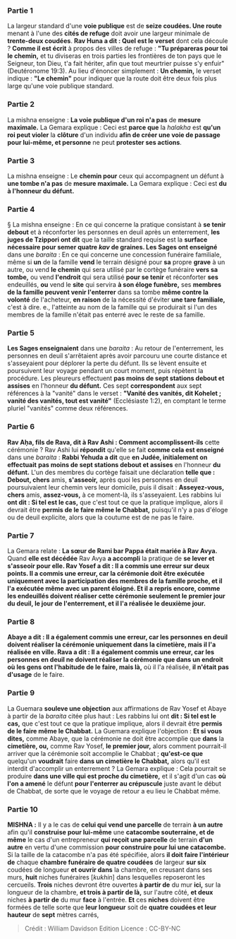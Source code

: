 
### Partie 1
La largeur standard d'une <b>voie publique</b> est de <b>seize coudées. Une route</b> menant à l'une des <b>cités de refuge</b> doit avoir une largeur minimale de <b>trente-deux coudées</b>. <b>Rav Huna a dit : Quel est le verset</b> dont cela découle ? <b>Comme il est écrit</b> à propos des villes de refuge : <b>"Tu prépareras pour toi le chemin,</b> et tu diviseras en trois parties les frontières de ton pays que le Seigneur, ton Dieu, t'a fait hériter, afin que tout meurtrier puisse s'y enfuir" (Deutéronome 19:3). Au lieu d'énoncer simplement : <b>Un chemin,</b> le verset indique : <b>"Le chemin"</b> pour indiquer que la route doit être deux fois plus large qu'une voie publique standard.

### Partie 2
La mishna enseigne : <b>La voie publique d'un roi n'a pas</b> de <b>mesure maximale.</b> La Gemara explique : Ceci est <b>parce que</b> la <i>halakha</i> est <b>qu'un roi peut violer</b> la <b>clôture</b> d'un individu <b>afin de créer une voie de passage pour lui-même, et personne</b> ne peut <b>protester ses actions</b>.

### Partie 3
La mishna enseigne : Le <b>chemin pour</b> ceux qui accompagnent un défunt à <b>une tombe n'a pas</b> de <b>mesure maximale.</b> La Gemara explique : Ceci est <b>du à l'honneur du défunt.</b>

### Partie 4
§ La mishna enseigne : En ce qui concerne la pratique consistant à <b>se tenir debout</b> et à réconforter les personnes en deuil après un enterrement, <b>les juges de Tzippori ont dit</b> que la taille standard requise est la <b>surface nécessaire pour semer quatre <i>kav</i> de graines. Les Sages ont enseigné</b> dans une <i>baraita</i> : En ce qui concerne une concession funéraire familiale, même si <b>un</b> de la famille <b>vend</b> le terrain désigné pour <b>sa</b> propre <b>grave</b> à un autre, ou vend <b>le chemin</b> qui sera utilisé par le cortège funéraire <b>vers sa tombe,</b> ou vend <b>l'endroit</b> qui sera utilisé <b>pour se tenir</b> et réconforter <b>ses</b> endeuillés, <b>ou</b> vend le <b>site</b> qui servira <b>à son éloge funèbre,</b> ses <b>membres de la famille peuvent venir l'enterrer</b> dans sa tombe <b>même contre la volonté</b> de l'acheteur, <b>en raison</b> de la nécessité d'éviter <b>une tare familiale,</b> c'est à dire. e., l'atteinte au nom de la famille qui se produirait si l'un des membres de la famille n'était pas enterré avec le reste de sa famille.

### Partie 5
<b>Les Sages enseignaient</b> dans une <i>baraita</i> : Au retour de l'enterrement, les personnes en deuil s'arrêtaient après avoir parcouru une courte distance et s'asseyaient pour déplorer la perte du défunt. Ils se lèvent ensuite et poursuivent leur voyage pendant un court moment, puis répètent la procédure. Les pleureurs effectuent <b>pas moins de sept stations debout et assises</b> en l'honneur <b>du défunt.</b> Ces sept <b>correspondent</b> aux sept références à la "vanité" dans le verset : <b>"Vanité des vanités, dit Kohelet ; vanité des vanités, tout est vanité"</b> (Ecclésiaste 1:2), en comptant le terme pluriel "vanités" comme deux références.

### Partie 6
<b>Rav Aḥa, fils de Rava, dit à Rav Ashi : Comment accomplissent-ils</b> cette cérémonie ? Rav Ashi lui <b>répondit</b> qu'elle se fait <b>comme cela est enseigné</b> dans une <i>baraita</i> : <b>Rabbi Yehuda a dit</b> que <b>en Judée, initialement on effectuait</b> <b>pas moins de sept stations debout et assises</b> en l'honneur <b>du défunt.</b> L'un des membres du cortège faisait une déclaration <b>telle que : Debout, chers</b> amis, <b>s'asseoir,</b> après quoi les personnes en deuil poursuivaient leur chemin vers leur domicile, puis il disait : <b>Asseyez-vous, chers</b> amis, <b>assez-vous,</b> à ce moment-là, ils s'asseyaient. Les rabbins lui <b>ont dit : Si tel est le cas,</b> que c'est tout ce que la pratique implique, alors il devrait être <b>permis de le faire même le Chabbat,</b> puisqu'il n'y a pas d'éloge ou de deuil explicite, alors que la coutume est de ne pas le faire.

### Partie 7
La Gemara relate : <b>La sœur de Rami bar Pappa était mariée à Rav Avya.</b> Quand <b>elle est décédée</b> Rav Avya <b>a accompli</b> la pratique de <b>se lever et s'asseoir pour elle. Rav Yosef a dit : Il a commis une erreur sur deux points. <b>Il a commis une erreur,</b> car la cérémonie doit être <b>exécutée uniquement avec</b> la participation des membres de la famille <b>proche</b>, <b>et il l'a exécutée</b> <b>même avec un parent éloigné</b>. <b>Et</b> il a <b>repris</b> encore, <b>comme</b> les endeuillés doivent <b>réaliser cette</b> cérémonie <b>seulement le premier jour</b> du deuil, le jour de l'enterrement, <b>et il l'a réalisée le deuxième jour.</b>

### Partie 8
<b>Abaye a dit : Il a également commis une erreur, car</b> les personnes en deuil doivent <b>réaliser</b> la cérémonie <b>uniquement dans</b> la <b>cimetière, mais il l'a réalisée en ville. Rava a dit : Il a également commis une erreur, car</b> les personnes en deuil ne doivent <b>réaliser la cérémonie que dans un endroit où</b> les gens ont l'habitude de le faire, mais là,</b> où il l'a réalisée, <b>il n'était pas d'usage</b> de le faire.

### Partie 9
La Guemara <b>souleve une objection</b> aux affirmations de Rav Yosef et Abaye à partir de la <i>baraita</i> citée plus haut : Les rabbins lui ont <b>dit : Si tel est le cas,</b> que c'est tout ce que la pratique implique, alors il devrait être <b>permis de le faire même le Chabbat.</b> La Guemara explique l'objection : <b>Et si vous dites,</b> comme Abaye, que la cérémonie ne doit être accomplie que <b>dans</b> la <b>cimetière, ou,</b> comme Rav Yosef, <b>le premier jour,</b> alors comment pourrait-il arriver que la cérémonie soit accomplie le Chabbat ; <b>qu'est-ce que</b> quelqu'un <b>voudrait</b> faire <b>dans un cimetière le Chabbat,</b> alors qu'il est interdit d'accomplir un enterrement ? La Gemara explique : Cela pourrait se produire <b>dans une ville qui est proche du cimetière,</b> et il s'agit d'un cas <b>où l'on a amené</b> le défunt <b>pour l'enterrer au crépuscule</b> juste avant le début de Chabbat, de sorte que le voyage de retour a eu lieu le Chabbat même.

### Partie 10
<strong>MISHNA :</strong> Il y a le cas de <b>celui qui vend une parcelle</b> de terrain <b>à un autre</b> afin qu'il <b>construise pour lui-même</b> une <b>catacombe souterraine, et de même</b> le cas d'un entrepreneur <b>qui reçoit une parcelle</b> de terrain <b>d'un autre</b> en vertu d'une commission <b>pour construire pour lui une catacombe. </b> Si la taille de la catacombe n'a pas été spécifiée, alors <b>il doit faire l'intérieur de</b> chaque <b>chambre funéraire de quatre coudées</b> de largeur <b>sur six</b> coudées de longueur <b>et ouvrir dans</b> la chambre, en creusant dans ses murs, <b>huit</b> niches funéraires [<i>kukhin</i>]</b> dans lesquelles reposeront les cercueils. <b>Trois</b> niches devront être ouvertes <b>à partir de</b> du mur <b>ici,</b> sur la longueur de la chambre, <b>et trois à partir de là,</b> sur l'autre côté, <b>et deux</b> niches <b>à partir de</b> du mur <b>face</b> à l'entrée. <b>Et</b> ces <b>niches</b> doivent être formées de telle sorte que <b>leur longueur</b> soit de <b>quatre coudées et leur hauteur</b> de <b>sept</b> mètres carrés,

>Crédit : William Davidson Edition
>Licence : CC-BY-NC